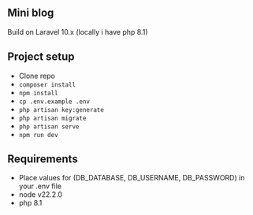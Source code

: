 ## Mini blog

Build on Laravel 10.x (locally i have php 8.1)

## Project setup

+ Clone repo
+ `composer install`
+ `npm install`
+ `cp .env.example .env`
+ `php artisan key:generate`
+ `php artisan migrate`
+ `php artisan serve`
+ `npm run dev`

## Requirements
* Place values for (DB_DATABASE, DB_USERNAME, DB_PASSWORD) in your .env file
* node v22.2.0
* php 8.1
